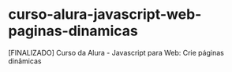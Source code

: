 # curso-alura-javascript-web-paginas-dinamicas
[FINALIZADO] Curso da Alura - Javascript para Web: Crie páginas dinâmicas
